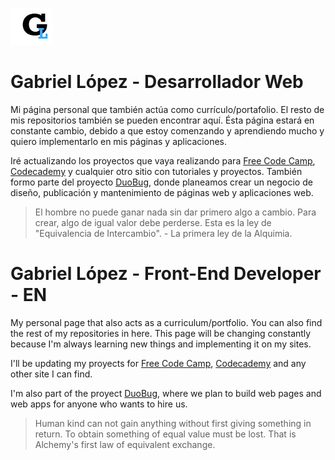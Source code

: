 ![Mi Logo](https://github.com/gabolopez90/gabolopez90.github.io/blob/master/img/GL.ico)

# Gabriel López - Desarrollador Web

Mi página personal que también actúa como currículo/portafolio. El resto de mis repositorios también se pueden encontrar aquí. 
Ésta página estará en constante cambio, debido a que estoy comenzando y aprendiendo mucho y quiero implementarlo en mis páginas y aplicaciones.

Iré actualizando los proyectos que vaya realizando para [Free Code Camp](https://freecodecamp.com), [Codecademy](https://codecademy) y cualquier otro sitio con tutoriales y proyectos. 
También formo parte del proyecto [DuoBug](https://duobug.com.ve), donde planeamos crear un negocio de diseño, publicación y mantenimiento de páginas web y aplicaciones web. 

>El hombre no puede ganar nada sin dar primero algo a cambio. Para crear, algo de igual valor debe perderse. Esta es la ley de "Equivalencia de Intercambio". - La primera ley de la Alquimia.

# Gabriel López - Front-End Developer - EN

My personal page that also acts as a curriculum/portfolio. You can also find the rest of my repositories in here. This page will be changing constantly because I'm always learning new things and implementing it on my sites. 

I'll be updating my proyects for [Free Code Camp](https://freecodecamp.com), [Codecademy](https://codecademy) and any other site I can find. 

I'm also part of the proyect [DuoBug](https://duobug.com.ve), where we plan to build web pages and web apps for anyone who wants to hire us. 

>Human kind can not gain anything without first giving something in return. To obtain something of equal value must be lost. That is Alchemy's first law of equivalent exchange.
